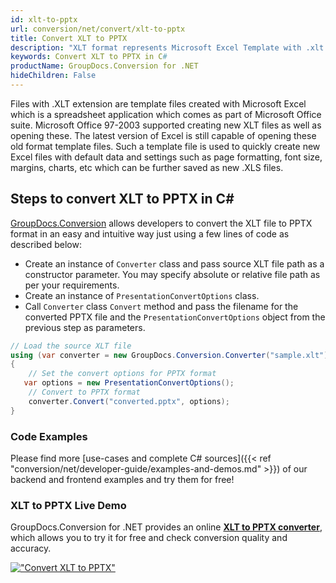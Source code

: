 ```yaml
---
id: xlt-to-pptx
url: conversion/net/convert/xlt-to-pptx
title: Convert XLT to PPTX
description: "XLT format represents Microsoft Excel Template with .xlt extension. Learn how to convert XLT to PPTX file programmatically in C# language using GroupDocs.Conversion for .NET library."
keywords: Convert XLT to PPTX in C#
productName: GroupDocs.Conversion for .NET
hideChildren: False
---
```


Files with .XLT extension are template files created with Microsoft Excel which is a spreadsheet application which comes as part of Microsoft Office suite. Microsoft Office 97-2003 supported creating new XLT files as well as opening these. The latest version of Excel is still capable of opening these old format template files. Such a template file is used to quickly create new Excel files with default data and settings such as page formatting, font size, margins, charts, etc which can be further saved as new .XLS files.

## Steps to convert XLT to PPTX in C#

[GroupDocs.Conversion](https://products.groupdocs.com/conversion/net) allows developers to convert the XLT file to PPTX format in an easy and intuitive way just using a few lines of code as described below:

* Create an instance of `Converter` class and pass source XLT file path as a constructor parameter. You may specify absolute or relative file path as per your requirements. 
* Create an instance of `PresentationConvertOptions` class.
* Call `Converter` class `Convert` method and pass the filename for the converted PPTX file and the `PresentationConvertOptions` object from the previous step as parameters.

```csharp
// Load the source XLT file
using (var converter = new GroupDocs.Conversion.Converter("sample.xlt"))
{
    // Set the convert options for PPTX format
   var options = new PresentationConvertOptions();
    // Convert to PPTX format
    converter.Convert("converted.pptx", options);
}
```

### Code Examples

Please find more [use-cases and complete C# sources]({{< ref "conversion/net/developer-guide/examples-and-demos.md" >}}) of our backend and frontend examples and try them for free!

### XLT to PPTX Live Demo

GroupDocs.Conversion for .NET provides an online [**XLT to PPTX converter**](https://products.groupdocs.app/conversion/xlt-to-pptx), which allows you to try it for free and check conversion quality and accuracy.

[!["Convert XLT to PPTX"](conversion/net/images/convert-to-pptx/convert-xlt-to-pptx.png)](https://products.groupdocs.app/conversion/xlt-to-pptx)